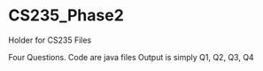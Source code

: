 # CS235_Phase2
Holder for CS235 Files

Four Questions. Code are java files
Output is simply Q1, Q2, Q3, Q4
